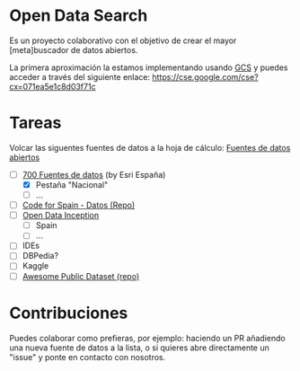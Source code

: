 # Open Data Search

Es un proyecto colaborativo con el objetivo de crear el mayor [meta]buscador de datos abiertos.

La primera aproximación la estamos implementando usando [GCS](https://programmablesearchengine.google.com/about/) y puedes acceder a través del siguiente enlace: https://cse.google.com/cse?cx=071ea5e1c8d03f71c

# Tareas

Volcar las siguentes fuentes de datos a la hoja de cálculo: [Fuentes de datos abiertos](https://docs.google.com/spreadsheets/d/1tlt-oAb2RNzy51tn9oTzxZj8vtTbLKtTxYp4Gw4k8eI/edit?usp=sharing)

* [ ] [700 Fuentes de datos](https://docs.google.com/spreadsheets/d/160LcfM37rqds6RHlX3nMDMaDokL1d6jQfjyB3VgB1x4/edit#gid=1575902972) (by Esri España)
  * [X] Pestaña "Nacional"
  * [ ] ...
* [ ] [Code for Spain - Datos (Repo)](https://github.com/codeforspain/datos/wiki)
* [ ] [Open Data Inception](https://data.opendatasoft.com/explore/dataset/open-data-sources%40public/table/?refine.country=Spain&sort=code_en&basemap=jawg.sunny&location=7,40.62646,-1.53809)
  * [ ] Spain
  * [ ] ...
* [ ] IDEs
* [ ] DBPedia?
* [ ] Kaggle
* [ ] [Awesome Public Dataset (repo)](https://github.com/awesomedata/awesome-public-datasets#awesome-public-datasets)

# Contribuciones

Puedes colaborar como prefieras, por ejemplo: haciendo un PR añadiendo una nueva fuente de datos a la lista, o si quieres abre directamente un "issue" y ponte en contacto con nosotros.
